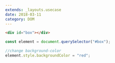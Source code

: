 ```yaml
---
extends: _layouts.usecase
date: 2018-03-11
category: DOM
---
```


```html
<div id="box"></div>
```

```javascript
const element = document.querySelector("#box");

//change background-color
element.style.backgroundColor = "red";
```
